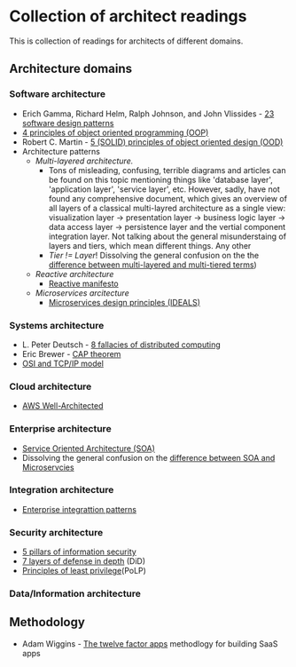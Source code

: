 # Collection of architect readings
This is collection of readings for architects of different domains.

## Architecture domains

### Software architecture
* Erich Gamma, Richard Helm, Ralph Johnson, and John Vlissides - [23 software design patterns](https://en.wikipedia.org/wiki/Design_Patterns)
* [4 principles of object oriented programming (OOP)](https://www.oreilly.com/library/view/vbnet-language-in/0596003080/ch04s02.html)
* Robert C. Martin - [5 (SOLID) principles of object oriented design (OOD)](https://www.digitalocean.com/community/conceptual_articles/s-o-l-i-d-the-first-five-principles-of-object-oriented-design)
* Architecture patterns
  * *Multi-layered architecture.*
    * Tons of misleading, confusing, terrible diagrams and articles can be found on this topic mentioning things like 'database layer', 'application layer', 'service layer', etc. However, sadly, have not found any comprehensive document, which gives an overview of all layers of a classical multi-layred architecture as a single view: visualization layer -> presentation layer -> business logic layer -> data access layer -> persistence layer and the vertial component integration layer. Not talking about the general misunderstaing of layers and tiers, which mean different things. Any other 
    * *Tier != Layer*! Dissolving the general confusion on the the [difference between multi-layered and multi-tiered terms](https://www.c-sharpcorner.com/interview-question/what-is-the-difference-between-a-multilayer-and-multitier-applications.))
  * *Reactive architecture*
    * [Reactive manifesto](https://www.reactivemanifesto.org)
  * *Microservices arcitecture*
    * [Microservices design principles (IDEALS)](https://www.infoq.com/articles/microservices-design-ideals)

### Systems architecture
* L. Peter Deutsch - [8 fallacies of distributed computing](https://en.wikipedia.org/wiki/Fallacies_of_distributed_computing)
* Eric Brewer - [CAP theorem](https://en.wikipedia.org/wiki/CAP_theorem)
* [OSI and TCP/IP model](https://www.guru99.com/difference-tcp-ip-vs-osi-model.html)

### Cloud architecture
* [AWS Well-Architected](https://aws.amazon.com/architecture/well-architected)

### Enterprise architecture
* [Service Oriented Architecture (SOA)](https://www.ibm.com/nl-en/cloud/learn/soa)
* Dissolving the general confusion on the [difference between SOA and Microservcies](https://www.ibm.com/nl-en/cloud/learn/soa#toc-soa-vs-mic-BjTfju28)

### Integration architecture
* [Enterprise integrattion patterns](https://www.enterpriseintegrationpatterns.com/toc.html)

### Security architecture
* [5 pillars of information security](https://www.google.com/search?client=firefox-b-d&q=5+pillars+of+information+security)
* [7 layers of defense in depth](https://cloudarchitecture.io/azure/fundamentals/security/defence-in-depth/) (DiD)
* [Principles of least privilege](https://www.cyberark.com/what-is/least-privilege/)(PoLP)

### Data/Information architecture

## Methodology
* Adam Wiggins - [The twelve factor apps](https://12factor.net/) methodlogy for building SaaS apps
